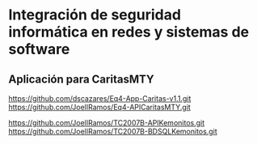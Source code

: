 # Integración de seguridad informática en redes y sistemas de software
## Aplicación para CaritasMTY
https://github.com/dscazares/Eq4-App-Caritas-v1.1.git
https://github.com/JoelIRamos/Eq4-APICaritasMTY.git

https://github.com/JoelIRamos/TC2007B-APIKemonitos.git 
https://github.com/JoelIRamos/TC2007B-BDSQLKemonitos.git 